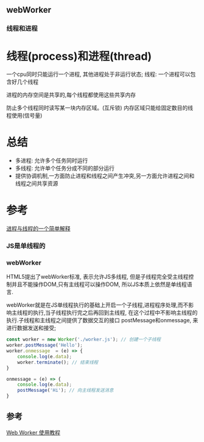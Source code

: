 ## webWorker
### 线程和进程
# 线程(process)和进程(thread)
一个cpu同时只能运行一个进程, 其他进程处于非运行状态;
线程: 一个进程可以包含好几个线程

进程的内存空间是共享的,每个线程都使用这些共享内存

防止多个线程同时读写某一块内存区域。(互斥锁)
内存区域只能给固定数目的线程使用(信号量)

# 总结
- 多进程: 允许多个任务同时运行
- 多线程: 允许单个任务分成不同的部分运行
- 提供协调机制,一方面防止进程和线程之间产生冲突,另一方面允许进程之间和线程之间共享资源

# 参考
[进程与线程的一个简单解释](http://www.ruanyifeng.com/blog/2013/04/processes_and_threads.html)
### JS是单线程的

### webWorker
HTML5提出了webWorker标准, 表示允许JS多线程, 但是子线程完全受主线程控制并且不能操作DOM,只有主线程可以操作DOM, 所以JS本质上依然是单线程语言.

webWorker就是在JS单线程执行的基础上开启一个子线程,进程程序处理,而不影响主线程的执行,当子线程执行完之后再回到主线程, 在这个过程中不影响主线程的执行.子线程和主线程之间提供了数据交互的接口 postMessage和onmessage, 来进行数据发送和接受;

```js
const worker = new Worker('./worker.js'); // 创建一个子线程
worker.postMessage('Hello');
worker.onmessage  = (e) => {
    console.log(e.data);
    worker.terminate(); // 结束线程
}

onmessage = (e) => {
    console.log(e.data);
    postMessage('Hi'); // 向主线程发送消息
}
```


## 参考
[Web Worker 使用教程](http://www.ruanyifeng.com/blog/2018/07/web-worker.html)